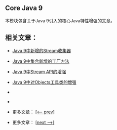 ## Core Java 9

本模块包含关于Java 9引入的核心Java特性增强的文章。

## 相关文章：

- [Java 9中新增的Stream收集器](docs/Java9中的Stream收集器.md)
- [Java 9中集合新增的工厂方法](docs/Java9中集合新增的工厂方法.md)
- [Java 9中Stream API的增强](docs/Java9中Stream的增强.md)
- [Java 9中对Objects工具类的增强](docs/Java9中Objects的增强.md)
- []()
- []()

- 更多文章： [[<-- prev]](../java9-streams/README.md)
- 更多文章： [[next -->]](../java9-new-features/README.md)